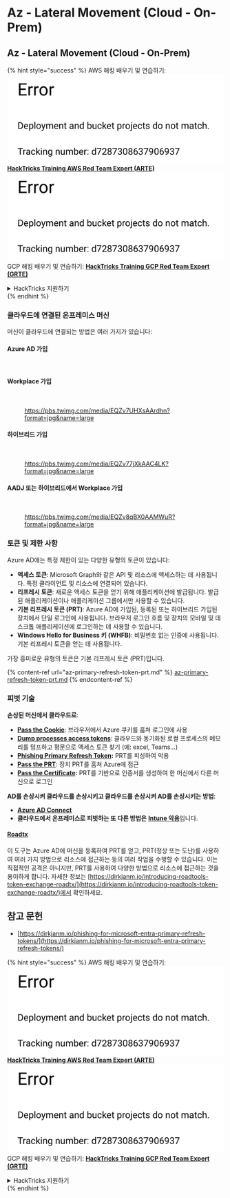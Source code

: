 # Az - Lateral Movement (Cloud - On-Prem)

## Az - Lateral Movement (Cloud - On-Prem)

{% hint style="success" %}
AWS 해킹 배우기 및 연습하기:<img src="../../../.gitbook/assets/image (1) (1).png" alt="" data-size="line">[**HackTricks Training AWS Red Team Expert (ARTE)**](https://training.hacktricks.xyz/courses/arte)<img src="../../../.gitbook/assets/image (1) (1).png" alt="" data-size="line">\
GCP 해킹 배우기 및 연습하기: <img src="../../../.gitbook/assets/image (2).png" alt="" data-size="line">[**HackTricks Training GCP Red Team Expert (GRTE)**<img src="../../../.gitbook/assets/image (2).png" alt="" data-size="line">](https://training.hacktricks.xyz/courses/grte)

<details>

<summary>HackTricks 지원하기</summary>

* [**구독 계획**](https://github.com/sponsors/carlospolop) 확인하기!
* **💬 [**Discord 그룹**](https://discord.gg/hRep4RUj7f) 또는 [**텔레그램 그룹**](https://t.me/peass)에 참여하거나 **Twitter** 🐦 [**@hacktricks\_live**](https://twitter.com/hacktricks\_live)**를 팔로우하세요.**
* **[**HackTricks**](https://github.com/carlospolop/hacktricks) 및 [**HackTricks Cloud**](https://github.com/carlospolop/hacktricks-cloud) 깃허브 리포지토리에 PR을 제출하여 해킹 트릭을 공유하세요.**

</details>
{% endhint %}

### 클라우드에 연결된 온프레미스 머신

머신이 클라우드에 연결되는 방법은 여러 가지가 있습니다:

#### Azure AD 가입

<figure><img src="../../../.gitbook/assets/image (259).png" alt=""><figcaption></figcaption></figure>

#### Workplace 가입

<figure><img src="../../../.gitbook/assets/image (222).png" alt=""><figcaption><p><a href="https://pbs.twimg.com/media/EQZv7UHXsAArdhn?format=jpg&#x26;name=large">https://pbs.twimg.com/media/EQZv7UHXsAArdhn?format=jpg&#x26;name=large</a></p></figcaption></figure>

#### 하이브리드 가입

<figure><img src="../../../.gitbook/assets/image (178).png" alt=""><figcaption><p><a href="https://pbs.twimg.com/media/EQZv77jXkAAC4LK?format=jpg&#x26;name=large">https://pbs.twimg.com/media/EQZv77jXkAAC4LK?format=jpg&#x26;name=large</a></p></figcaption></figure>

#### AADJ 또는 하이브리드에서 Workplace 가입

<figure><img src="../../../.gitbook/assets/image (252).png" alt=""><figcaption><p><a href="https://pbs.twimg.com/media/EQZv8qBX0AAMWuR?format=jpg&#x26;name=large">https://pbs.twimg.com/media/EQZv8qBX0AAMWuR?format=jpg&#x26;name=large</a></p></figcaption></figure>

### 토큰 및 제한 사항 <a href="#tokens-and-limitations" id="tokens-and-limitations"></a>

Azure AD에는 특정 제한이 있는 다양한 유형의 토큰이 있습니다:

* **액세스 토큰**: Microsoft Graph와 같은 API 및 리소스에 액세스하는 데 사용됩니다. 특정 클라이언트 및 리소스에 연결되어 있습니다.
* **리프레시 토큰**: 새로운 액세스 토큰을 얻기 위해 애플리케이션에 발급됩니다. 발급된 애플리케이션이나 애플리케이션 그룹에서만 사용할 수 있습니다.
* **기본 리프레시 토큰 (PRT)**: Azure AD에 가입된, 등록된 또는 하이브리드 가입된 장치에서 단일 로그인에 사용됩니다. 브라우저 로그인 흐름 및 장치의 모바일 및 데스크톱 애플리케이션에 로그인하는 데 사용할 수 있습니다.
* **Windows Hello for Business 키 (WHFB)**: 비밀번호 없는 인증에 사용됩니다. 기본 리프레시 토큰을 얻는 데 사용됩니다.

가장 흥미로운 유형의 토큰은 기본 리프레시 토큰 (PRT)입니다.

{% content-ref url="az-primary-refresh-token-prt.md" %}
[az-primary-refresh-token-prt.md](az-primary-refresh-token-prt.md)
{% endcontent-ref %}

### 피벗 기술

**손상된 머신에서 클라우드로**:

* [**Pass the Cookie**](az-pass-the-cookie.md): 브라우저에서 Azure 쿠키를 훔쳐 로그인에 사용
* [**Dump processes access tokens**](az-processes-memory-access-token.md): 클라우드와 동기화된 로컬 프로세스의 메모리를 덤프하고 평문으로 액세스 토큰 찾기 (예: excel, Teams...)
* [**Phishing Primary Refresh Token**](az-phishing-primary-refresh-token-microsoft-entra.md)**:** PRT를 피싱하여 악용
* [**Pass the PRT**](pass-the-prt.md): 장치 PRT를 훔쳐 Azure에 접근
* [**Pass the Certificate**](az-pass-the-certificate.md)**:** PRT를 기반으로 인증서를 생성하여 한 머신에서 다른 머신으로 로그인

**AD를 손상시켜 클라우드를 손상시키고 클라우드를 손상시켜 AD를 손상시키는 방법**:

* [**Azure AD Connect**](azure-ad-connect-hybrid-identity/)
* **클라우드에서 온프레미스로 피벗하는 또 다른 방법은** [**Intune 악용**](../az-services/intune.md)입니다.

#### [Roadtx](https://github.com/dirkjanm/ROADtools)

이 도구는 Azure AD에 머신을 등록하여 PRT를 얻고, PRT(정상 또는 도난)를 사용하여 여러 가지 방법으로 리소스에 접근하는 등의 여러 작업을 수행할 수 있습니다. 이는 직접적인 공격은 아니지만, PRT를 사용하여 다양한 방법으로 리소스에 접근하는 것을 용이하게 합니다. 자세한 정보는 [https://dirkjanm.io/introducing-roadtools-token-exchange-roadtx/](https://dirkjanm.io/introducing-roadtools-token-exchange-roadtx/)에서 확인하세요.

## 참고 문헌

* [https://dirkjanm.io/phishing-for-microsoft-entra-primary-refresh-tokens/](https://dirkjanm.io/phishing-for-microsoft-entra-primary-refresh-tokens/)

{% hint style="success" %}
AWS 해킹 배우기 및 연습하기:<img src="../../../.gitbook/assets/image (1) (1).png" alt="" data-size="line">[**HackTricks Training AWS Red Team Expert (ARTE)**](https://training.hacktricks.xyz/courses/arte)<img src="../../../.gitbook/assets/image (1) (1).png" alt="" data-size="line">\
GCP 해킹 배우기 및 연습하기: <img src="../../../.gitbook/assets/image (2).png" alt="" data-size="line">[**HackTricks Training GCP Red Team Expert (GRTE)**<img src="../../../.gitbook/assets/image (2).png" alt="" data-size="line">](https://training.hacktricks.xyz/courses/grte)

<details>

<summary>HackTricks 지원하기</summary>

* [**구독 계획**](https://github.com/sponsors/carlospolop) 확인하기!
* **💬 [**Discord 그룹**](https://discord.gg/hRep4RUj7f) 또는 [**텔레그램 그룹**](https://t.me/peass)에 참여하거나 **Twitter** 🐦 [**@hacktricks\_live**](https://twitter.com/hacktricks\_live)**를 팔로우하세요.**
* **[**HackTricks**](https://github.com/carlospolop/hacktricks) 및 [**HackTricks Cloud**](https://github.com/carlospolop/hacktricks-cloud) 깃허브 리포지토리에 PR을 제출하여 해킹 트릭을 공유하세요.**

</details>
{% endhint %}
